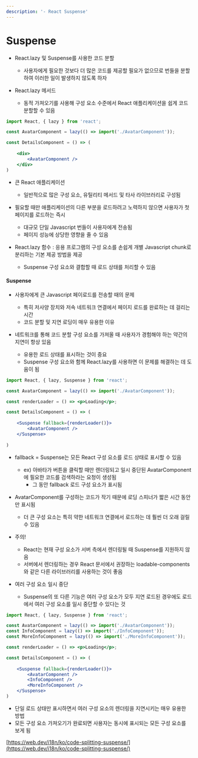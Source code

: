 ```yaml
---
description: '- React Suspense'
---
```


# Suspense



* React.lazy 및 Suspense를 사용한 코드 분할
  * 사용자에게 필요한 것보다 더 많은 코드를 제공할 필요가 없으므로 번들을 분할하여 이러한 일이 발생하지 않도록 하자&#x20;



* React.lazy 메서드&#x20;
  * 동적 가져오기를 사용해 구성 요소 수준에서 React 애플리케이션을 쉽게 코드 분할할 수 있음&#x20;

```jsx
import React, { lazy } from 'react';

const AvatarComponent = lazy(() => import('./AvatarComponent'));

const DetailsComponent = () => (
    
    <div>
        <AvatarComponent />
    </div>
)

```

* 큰 React 애플리케이션&#x20;
  * 일반적으로 많은 구성 요소, 유틸리티 메서드 및 타사 라이브러리로 구성됨&#x20;
* 필요할 때만 애플리케이션의 다른 부분을 로드하려고 노력하지 않으면 사용자가 첫 페이지를 로드하는 즉시&#x20;
  * 대규모 단일 Javascript 번들이 사용자에게 전송됨&#x20;
  * 페이지 성능에 상당한 영향을 줄 수 있음&#x20;



* React.lazy 함수 : 응용 프로그램의 구성 요소를 손쉽게 개별 Javascript chunk로 분리하는 기본 제공 방법을 제공&#x20;
  * Suspense 구성 요소와 결합할 때 로드 상태를 처리할 수 있음&#x20;

#### Suspense&#x20;

* 사용자에게 큰 Javascript 페이로드를 전송할 때의 문제&#x20;
  * 특히 저사양 장치와 저속 네트워크 연결에서 페이지 로드를 완료하는 데 걸리는 시간&#x20;
  * 코드 분할 및 지연 로딩이 매우 유용한 이유&#x20;



* 네트워크를 통해 코드 분할 구성 요소를 가져올 때 사용자가 경험해야 하는 약간의 지연이 항상 있음&#x20;
  * 유용한 로드 상태를 표시하는 것이 중요
  * Suspense 구성 요소와 함께 React.lazy를 사용하면 이 문제를 해결하는 데 도움이 됨&#x20;

```jsx
import React, { lazy, Suspense } from 'react';

const AvatarComponent = lazy(() => import('./AvatarComponent'));

const renderLoader = () => <p>Loading</p>;

const DetailsComponent = () => (
    
    <Suspense fallback={renderLoader()}>
        <AvatarComponent />
    </Suspense>
    
)

```

* fallback = Suspense는 모든 React 구성 요소를 로드 상태로 표시할 수 있음&#x20;
  * ex) 아바타가 버튼을 클릭할 때만 렌더링되고 일시 중단된 AvatarComponent에 필요한 코드를 검색하라는 요청이 생성됨&#x20;
    * 그 동안 fallback 로드 구성 요소가 표시됨&#x20;
* AvatarComponent를 구성하는 코드가 작기 때문에 로딩 스피너가 짧은 시간 동안만 표시됨&#x20;
  * 더 큰 구성 요소는 특히 약한 네트워크 연결에서 로드하는 데 훨씬 더 오래 걸릴 수 있음&#x20;
* 주의!
  * React는 현재 구성 요소가 서버 측에서 렌더링될 때 Suspense를 지원하지 않음&#x20;
  * 서버에서 렌더링하는 경우 React 문서에서 권장하는 loadable-components와 같은 다른 라이브러리를 사용하는 것이 좋음&#x20;



* 여러 구성 요소 일시 중단&#x20;
  * Suspense의 또 다른 기능은 여러 구성 요소가 모두 지연 로드된 경우에도 로드에서 여러 구성 요소를 일시 중단할 수 있다는 것&#x20;

```jsx
import React, { lazy, Suspense } from 'react';

const AvatarComponent = lazy(() => import('./AvatarComponent'));
const InfoComponent = lazy(() => import('./InfoComponent'));
const MoreInfoComponent = lazy(() => import('./MoreInfoComponent'));

const renderLoader = () => <p>Loading</p>;

const DetailsComponent = () => (
    
    <Suspense fallback={renderLoader()}>
        <AvatarComponent />
        <InfoComponent />
        <MoreInfoComponent />
    </Suspense>
)


```

* 단일 로드 상태만 표시하면서 여러 구성 요소의 렌더링을 지연시키는 매우 유용한 방법
* 모든 구성 요소 가져오기가 완료되면 사용자는 동시에 표시되는 모든 구성 요소를 보게 됨&#x20;

















[https://web.dev/i18n/ko/code-splitting-suspense/](https://web.dev/i18n/ko/code-splitting-suspense/)



